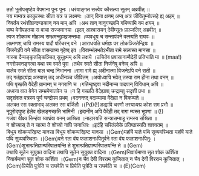 

  
ततो भूतोपसृष्टेव वेपमाना पुनः पुनः ।धरंयाङ्गत सत्त्वेव कौसल्या सूतम् अब्रवीत्  ॥   
नय माम्यत्र काकुत्स्थः सीता यत्र च लक्ष्मणः ।तान् विना क्षणम् अप्य् अत्र जीवितुम्नोत्सहे ह्य् अहम्  ॥   
निवर्तय रथंशीघ्रन्दण्डकान् नय माम् अपि ।अथ तान् नानुगच्छामि गमिष्यामि यम क्षयम्  ॥   
बाष्प वेगौपहतया स वाचा सज्जमानया ।इदम् आश्वासयन् देवीम्सूतः प्राञ्जलिर् अब्रवीत्  ॥   
त्यज शोकञ्च मोहञ्च सम्भ्रमन्दुह्खजन्तथा ।व्यवधूय च सन्तापंवने वत्स्यति राघवः  ॥   
लक्ष्मणश् चापि रामस्य पादौ परिचरन् वने ।आराधयति धर्मज्ञः पर लोकञ्जितेन्द्रियः  ॥   
विजनेऽपि वने सीता वासम्प्राप्य गृहेष्व् इव ।विस्रम्भंलभतेऽभीता रामे सन्न्यस्त मानसा  ॥   
नास्या दैम्यङ्कृतङ्किञ्चित् सुसूक्ष्मम् अपि लक्षये ।उचितेव प्रवासानाम्वैदेही प्रतिभाति मा  ॥ (maa!)  
नगरोपवनङ्गत्वा यथा स्म रमते पुरा ।तथैव रमते सीता निर्जनेषु वनेष्व् अपि  ॥   
बालेव रमते सीता बाल चन्द्र निभानना ।रामा रामे ह्य् अदीनात्मा विजनेऽपि वने सती  ॥   
तद् गतंहृदयंह्य् अस्यास् तद् अधीनञ्च जीवितम् ।अयोध्यापि भवेत् तस्या राम हीना तथा वनम्  ॥   
पथि पृच्छति वैदेही ग्रामाम्श् च नगराणि च ।गतिम्दृष्ट्वा नदीनाम्च पादपान् विविधान् अपि  ॥   
अध्वना वात वेगेन सम्भ्रमेणातपेन च ।न हि गच्छति वैदेह्याश् चन्द्राम्शु सदृशी प्रभा  ॥   
सदृशंशत पत्रस्य पूर्ण चन्द्रोपम प्रभम् ।वदनन्तद् वदाम्याया वैदेह्या न विकम्पते  ॥   
अलक्त रस रक्ताभाव् अलक्त रस वर्जितौ ।(Pd)(!)अद्यापि चरणौ तस्याःपद्म कोश सम प्रभौ  ॥   
नूपुरोद्घुष्ट हेलेव खेलङ्गच्छति भामिनी ।इदानीम् अपि वैदेही तद् रागा म्यस्त भूषणा  ॥ (!)  
गजंवा वीक्ष्य सिम्हंवा व्याघ्रंवा वनम् आश्रिता ।नाहारयति सन्त्रासम्बाहू रामस्य संश्रिता  ॥   
न शोच्यास् ते न चात्मा ते शोच्यो नापि जनाधिपः ।इदंहि चरितंलोके प्रतिष्ठास्यति शाश्वतम्  ॥   
विधूय शोकम्परिहृष्ट मानसा विधूय शोकम्परिहृष्ट मानसा ।(Gem)महर्षि याते पथि सुव्यवस्थिता महर्षि याते पथि सुव्यवस्थिताः ।(Gem)वने रता वंय फलाशनाःपितुर्वने रता वंय फलाशनाःपितुः ।(Gem)शुभाम्प्रतिज्ञाम्परिपालयन्ति ते शुभाम्प्रतिज्ञाम्परिपालयन्ति ते  ॥ (Gem)  
तथापि सूतेन सुयुक्त वादिना तथापि सूतेन सुयुक्त वादिना ।(Gem)निवार्यमाणा सुत शोक कर्शिता निवार्यमाणा सुत शोक कर्शिता ।(Gem)न चैव देवी विरराम कूजितात् न चैव देवी विरराम कूजितात् ।(Gem)प्रियेति पुत्रेति च राघवेति च प्रियेति पुत्रेति च राघवेति च  ॥ (E)(Gem)  
